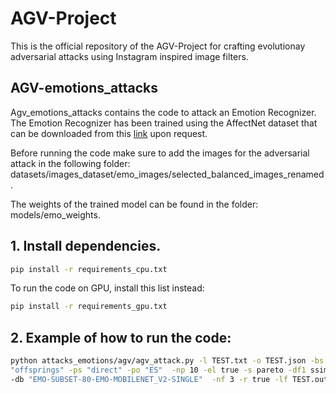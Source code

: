 # AGV-Project 
 This is the official repository of the AGV-Project for crafting evolutionay adversarial attacks using Instagram inspired image filters.


## AGV-emotions_attacks
Agv_emotions_attacks contains the code to attack an Emotion Recognizer.
The Emotion Recognizer has been trained using the AffectNet dataset that can be downloaded from this [link](http://mohammadmahoor.com/affectnet/) upon request.

Before running the code make sure to add the images for the adversarial attack in the following folder: datasets/images_dataset/emo_images/selected_balanced_images_renamed.

The weights of the trained model can be found in the folder: models/emo_weights.

## 1. Install dependencies.
```sh
pip install -r requirements_cpu.txt
```
To run the code on GPU, install this list instead:
```sh
pip install -r requirements_gpu.txt
```

## 2. Example of how to run the code:
```sh
python attacks_emotions/agv/agv_attack.py -l TEST.txt -o TEST.json -bs 1 -e 10 -pp 
"offsprings" -ps "direct" -po "ES"  -np 10 -el true -s pareto -df1 ssim  
-db "EMO-SUBSET-80-EMO-MOBILENET_V2-SINGLE"  -nf 3 -r true -lf TEST.out   
```
